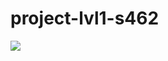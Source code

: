 # project-lvl1-s462
<a href="https://codeclimate.com/github/green-zelen/project-lvl1-s462/maintainability"><img src="https://api.codeclimate.com/v1/badges/5847ec9729143dc8c94b/maintainability" /></a>
